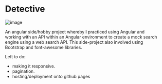 # Detective

![image](https://user-images.githubusercontent.com/119549394/222954065-2fe8e3e4-3a48-44d0-967b-cd5aeed9cd5f.png)

An angular side/hobby project whereby I practiced using Angular and working with an API within an Angular environment to create a mock search engine using a web search API. This side-project also involved using Bootstrap and font-awesome libraries. 

Left to do:
- making it responsive.
- pagination.
- hosting/deployment onto github pages
